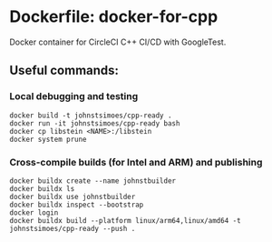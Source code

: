 # Dockerfile: docker-for-cpp

Docker container for CircleCI C++ CI/CD with GoogleTest.

## Useful commands:

### Local debugging and testing

```
docker build -t johnstsimoes/cpp-ready .
docker run -it johnstsimoes/cpp-ready bash
docker cp libstein <NAME>:/libstein
docker system prune
```

### Cross-compile builds (for Intel and ARM) and publishing

```
docker buildx create --name johnstbuilder
docker buildx ls
docker buildx use johnstbuilder
docker buildx inspect --bootstrap
docker login
docker buildx build --platform linux/arm64,linux/amd64 -t johnstsimoes/cpp-ready --push .
```


